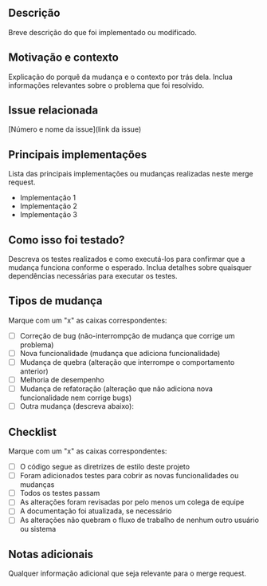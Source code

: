 ## Descrição

Breve descrição do que foi implementado ou modificado.

## Motivação e contexto

Explicação do porquê da mudança e o contexto por trás dela. Inclua informações relevantes sobre o problema que foi resolvido.

## Issue relacionada

[Número e nome da issue](link da issue)

## Principais implementações

Lista das principais implementações ou mudanças realizadas neste merge request.

- Implementação 1
- Implementação 2 
- Implementação 3 

## Como isso foi testado?

Descreva os testes realizados e como executá-los para confirmar que a mudança funciona conforme o esperado. Inclua detalhes sobre quaisquer dependências necessárias para executar os testes.


## Tipos de mudança

Marque com um "x" as caixas correspondentes:

- [ ] Correção de bug (não-interrompção de mudança que corrige um problema)
- [ ] Nova funcionalidade (mudança que adiciona funcionalidade)
- [ ] Mudança de quebra (alteração que interrompe o comportamento anterior)
- [ ] Melhoria de desempenho
- [ ] Mudança de refatoração (alteração que não adiciona nova funcionalidade nem corrige bugs)
- [ ] Outra mudança (descreva abaixo):

## Checklist

Marque com um "x" as caixas correspondentes:

- [ ] O código segue as diretrizes de estilo deste projeto
- [ ] Foram adicionados testes para cobrir as novas funcionalidades ou mudanças
- [ ] Todos os testes passam
- [ ] As alterações foram revisadas por pelo menos um colega de equipe
- [ ] A documentação foi atualizada, se necessário
- [ ] As alterações não quebram o fluxo de trabalho de nenhum outro usuário ou sistema

## Notas adicionais

Qualquer informação adicional que seja relevante para o merge request.
